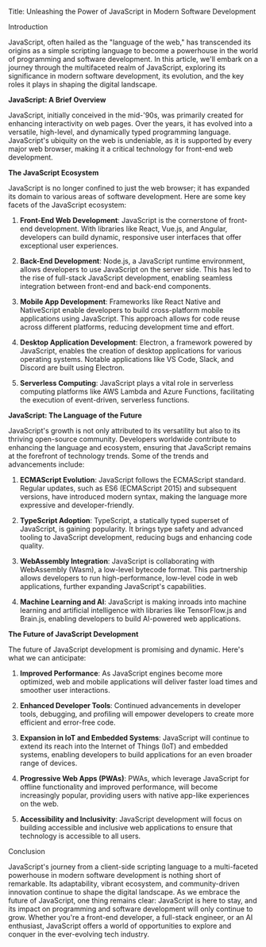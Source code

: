 Title: Unleashing the Power of JavaScript in Modern Software Development

Introduction

JavaScript, often hailed as the "language of the web," has transcended its origins as a simple scripting language to become a powerhouse in the world of programming and software development. In this article, we'll embark on a journey through the multifaceted realm of JavaScript, exploring its significance in modern software development, its evolution, and the key roles it plays in shaping the digital landscape.

**JavaScript: A Brief Overview**

JavaScript, initially conceived in the mid-'90s, was primarily created for enhancing interactivity on web pages. Over the years, it has evolved into a versatile, high-level, and dynamically typed programming language. JavaScript's ubiquity on the web is undeniable, as it is supported by every major web browser, making it a critical technology for front-end web development.

**The JavaScript Ecosystem**

JavaScript is no longer confined to just the web browser; it has expanded its domain to various areas of software development. Here are some key facets of the JavaScript ecosystem:

1. **Front-End Web Development**: JavaScript is the cornerstone of front-end development. With libraries like React, Vue.js, and Angular, developers can build dynamic, responsive user interfaces that offer exceptional user experiences.

2. **Back-End Development**: Node.js, a JavaScript runtime environment, allows developers to use JavaScript on the server side. This has led to the rise of full-stack JavaScript development, enabling seamless integration between front-end and back-end components.

3. **Mobile App Development**: Frameworks like React Native and NativeScript enable developers to build cross-platform mobile applications using JavaScript. This approach allows for code reuse across different platforms, reducing development time and effort.

4. **Desktop Application Development**: Electron, a framework powered by JavaScript, enables the creation of desktop applications for various operating systems. Notable applications like VS Code, Slack, and Discord are built using Electron.

5. **Serverless Computing**: JavaScript plays a vital role in serverless computing platforms like AWS Lambda and Azure Functions, facilitating the execution of event-driven, serverless functions.

**JavaScript: The Language of the Future**

JavaScript's growth is not only attributed to its versatility but also to its thriving open-source community. Developers worldwide contribute to enhancing the language and ecosystem, ensuring that JavaScript remains at the forefront of technology trends. Some of the trends and advancements include:

1. **ECMAScript Evolution**: JavaScript follows the ECMAScript standard. Regular updates, such as ES6 (ECMAScript 2015) and subsequent versions, have introduced modern syntax, making the language more expressive and developer-friendly.

2. **TypeScript Adoption**: TypeScript, a statically typed superset of JavaScript, is gaining popularity. It brings type safety and advanced tooling to JavaScript development, reducing bugs and enhancing code quality.

3. **WebAssembly Integration**: JavaScript is collaborating with WebAssembly (Wasm), a low-level bytecode format. This partnership allows developers to run high-performance, low-level code in web applications, further expanding JavaScript's capabilities.

4. **Machine Learning and AI**: JavaScript is making inroads into machine learning and artificial intelligence with libraries like TensorFlow.js and Brain.js, enabling developers to build AI-powered web applications.

**The Future of JavaScript Development**

The future of JavaScript development is promising and dynamic. Here's what we can anticipate:

1. **Improved Performance**: As JavaScript engines become more optimized, web and mobile applications will deliver faster load times and smoother user interactions.

2. **Enhanced Developer Tools**: Continued advancements in developer tools, debugging, and profiling will empower developers to create more efficient and error-free code.

3. **Expansion in IoT and Embedded Systems**: JavaScript will continue to extend its reach into the Internet of Things (IoT) and embedded systems, enabling developers to build applications for an even broader range of devices.

4. **Progressive Web Apps (PWAs)**: PWAs, which leverage JavaScript for offline functionality and improved performance, will become increasingly popular, providing users with native app-like experiences on the web.

5. **Accessibility and Inclusivity**: JavaScript development will focus on building accessible and inclusive web applications to ensure that technology is accessible to all users.

Conclusion

JavaScript's journey from a client-side scripting language to a multi-faceted powerhouse in modern software development is nothing short of remarkable. Its adaptability, vibrant ecosystem, and community-driven innovation continue to shape the digital landscape. As we embrace the future of JavaScript, one thing remains clear: JavaScript is here to stay, and its impact on programming and software development will only continue to grow. Whether you're a front-end developer, a full-stack engineer, or an AI enthusiast, JavaScript offers a world of opportunities to explore and conquer in the ever-evolving tech industry.
